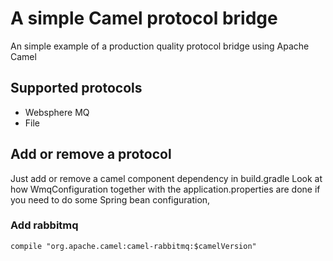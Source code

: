 # A simple Camel protocol bridge
An simple example of a production quality protocol bridge using Apache Camel

## Supported protocols
-  Websphere MQ
-  File

## Add or remove a protocol

Just add or remove a camel component dependency in build.gradle
Look at how WmqConfiguration together with the application.properties are done if you need to do some Spring bean configuration,

### Add rabbitmq
`compile "org.apache.camel:camel-rabbitmq:$camelVersion"`